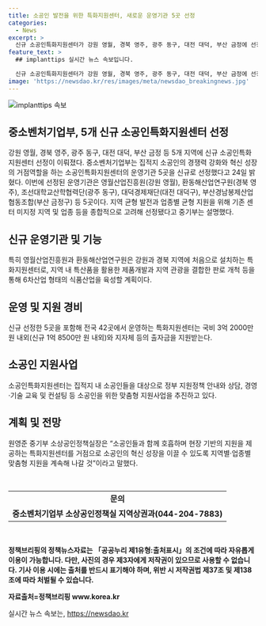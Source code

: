 ```yaml
---
title: 소공인 발전을 위한 특화지원센터, 새로운 운영기관 5곳 선정
categories:
  - News
excerpt: >
  신규 소공인특화지원센터가 강원 영월, 경북 영주, 광주 동구, 대전 대덕, 부산 금정에 선정됐다. 이 센터들은 지역의 경쟁력을 강화하고 혁신적인 성장을 도모하기 위해 선정됐으며, 각 지역의 특화산업을 육성하고 국비와 지자체 출자금을 통해 소공인에게 지원사업을 제공할 예정이다. 또한, 중기부는 각 지역과 업종에 맞춤형 지원을 지속적으로 추진할 것으로 밝혔다.
feature_text: >
  ## implanttips 실시간 뉴스 속보입니다.

  신규 소공인특화지원센터가 강원 영월, 경북 영주, 광주 동구, 대전 대덕, 부산 금정에 선정됐다. 이 센터들은 지역의 경쟁력을 강화하고 혁신적인 성장을 도모하기 위해 선정됐으며, 각 지역의 특화산업을 육성하고 국비와 지자체 출자금을 통해 소공인에게 지원사업을 제공할 예정이다. 또한, 중기부는 각 지역과 업종에 맞춤형 지원을 지속적으로 추진할 것으로 밝혔다.
image: 'https://newsdao.kr/res/images/meta/newsdao_breakingnews.jpg'
---
```


<p><img src="https://newsdao.kr/res/images/meta/newsdao_breakingnews.jpg" alt="implanttips 속보" /></p>

<h2 data-ke-size="size26">중소벤처기업부, 5개 신규 소공인특화지원센터 선정</h2>

<p data-ke-size="size16">강원 영월, 경북 영주, 광주 동구, 대전 대덕, 부산 금정 등 5개 지역에 신규 소공인특화지원센터 선정이 이뤄졌다. 중소벤처기업부는 집적지 소공인의 경쟁력 강화와 혁신 성장의 거점역할을 하는 소공인특화지원센터의 운영기관 5곳을 신규로 선정했다고 24일 밝혔다. 이번에 선정된 운영기관은 영월산업진흥원(강원 영월), 환동해산업연구원(경북 영주), 조선대학교산학협력단(광주 동구), 대덕경제재단(대전 대덕구), 부산경남봉제산업협동조합(부산 금정구) 등 5곳이다. 지역 균형 발전과 업종별 균형 지원을 위해 기존 센터 미지정 지역 및 업종 등을 종합적으로 고려해 선정됐다고 중기부는 설명했다.</p>

<h2 data-ke-size="size26">신규 운영기관 및 기능</h2>

<p data-ke-size="size16">특히 영월산업진흥원과 환동해산업연구원은 강원과 경북 지역에 처음으로 설치하는 특화지원센터로, 지역 내 특산품을 활용한 제품개발과 지역 관광을 결합한 판로 개척 등을 통해 6차산업 형태의 식품산업을 육성할 계획이다.</p>

<h2 data-ke-size="size26">운영 및 지원 경비</h2>

<p data-ke-size="size16">신규 선정한 5곳을 포함해 전국 42곳에서 운영하는 특화지원센터는 국비 3억 2000만 원 내외(신규 1억 8500만 원 내외)와 지자체 등의 출자금을 지원받는다.</p>

<h2 data-ke-size="size26">소공인 지원사업</h2>

<p data-ke-size="size16">소공인특화지원센터는 집적지 내 소공인들을 대상으로 정부 지원정책 안내와 상담, 경영·기술 교육 및 컨설팅 등 소공인을 위한 맞춤형 지원사업을 추진하고 있다.</p>

<h2 data-ke-size="size26">계획 및 전망</h2>

<p data-ke-size="size16">원영준 중기부 소상공인정책실장은 “소공인들과 함께 호흡하며 현장 기반의 지원을 제공하는 특화지원센터를 거점으로 소공인의 혁신 성장을 이끌 수 있도록 지역별·업종별 맞춤형 지원을 계속해 나갈 것”이라고 말했다.</p>

<p data-ke-size="size16">&nbsp;</p>

<table>
    <tbody>
        <tr>
            <td style="text-align: center; height: 17px;"><b>문의</b></td>
        </tr>
        <tr>
            <td style="text-align: center; height: 17px;"><b>중소벤처기업부 소상공인정책실 지역상권과(044-204-7883)</b></td>
        </tr>
    </tbody>
</table>

<p data-ke-size="size16">&nbsp;</p>

<p data-ke-size="size16"><b>정책브리핑의 정책뉴스자료는 「공공누리 제1유형:출처표시」의 조건에 따라 자유롭게 이용이 가능합니다. 다만, 사진의 경우 제3자에게 저작권이 있으므로 사용할 수 없습니다. 기사 이용 시에는 출처를 반드시 표기해야 하며, 위반 시 저작권법 제37조 및 제138조에 따라 처벌될 수 있습니다.</b></p>

<p data-ke-size="size16"><b>자료출처=정책브리핑 www.korea.kr</b></p>
실시간 뉴스 속보는, <a href="https://newsdao.kr" rel="dofollow">https://newsdao.kr</a>


